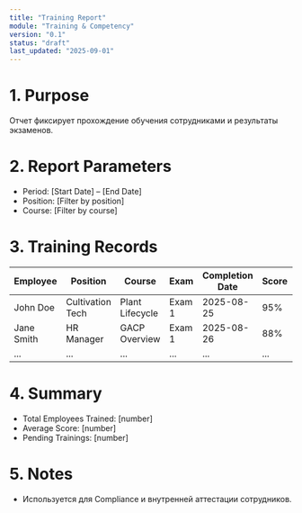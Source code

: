 ```yaml
---
title: "Training Report"
module: "Training & Competency"
version: "0.1"
status: "draft"
last_updated: "2025-09-01"
---
```


# 1. Purpose

Отчет фиксирует прохождение обучения сотрудниками и результаты экзаменов.

# 2. Report Parameters

- Period: [Start Date] – [End Date]
- Position: [Filter by position]
- Course: [Filter by course]

# 3. Training Records

| Employee   | Position         | Course          | Exam   | Completion Date | Score | Status    |
| ---------- | ---------------- | --------------- | ------ | --------------- | ----- | --------- |
| John Doe   | Cultivation Tech | Plant Lifecycle | Exam 1 | 2025-08-25      | 95%   | Completed |
| Jane Smith | HR Manager       | GACP Overview   | Exam 1 | 2025-08-26      | 88%   | Completed |
| ...        | ...              | ...             | ...    | ...             | ...   | ...       |

# 4. Summary

- Total Employees Trained: [number]
- Average Score: [number]
- Pending Trainings: [number]

# 5. Notes

- Используется для Compliance и внутренней аттестации сотрудников.
